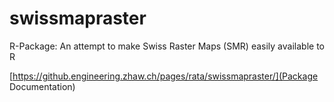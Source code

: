 # swissmapraster
R-Package: An attempt to make Swiss Raster Maps (SMR) easily available to R

[https://github.engineering.zhaw.ch/pages/rata/swissmapraster/](Package Documentation)
